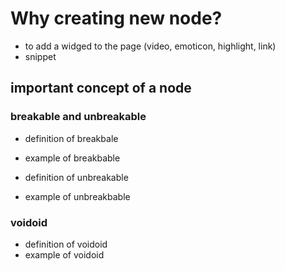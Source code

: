 # Why creating new node?
- to add a widged to the page (video, emoticon, highlight, link)
- snippet

## important concept of a node
### breakable and unbreakable
- definition of breakbale
- example of breakbable

- definition of unbreakable
- example of unbreakbable
### voidoid
- definition of voidoid
- example of voidoid